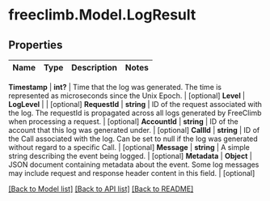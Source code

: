 # freeclimb.Model.LogResult



## Properties

Name | Type | Description | Notes
------------ | ------------- | ------------- | -------------

**Timestamp** | **int?** | Time that the log was generated. The time is represented as microseconds since the Unix Epoch. | [optional] 
**Level** | **LogLevel** |  | [optional] 
**RequestId** | **string** | ID of the request associated with the log. The requestId is propagated across all logs generated by FreeClimb when processing a request. | [optional] 
**AccountId** | **string** | ID of the account that this log was generated under. | [optional] 
**CallId** | **string** | ID of the Call associated with the log. Can be set to null if the log was generated without regard to a specific Call. | [optional] 
**Message** | **string** | A simple string describing the event being logged. | [optional] 
**Metadata** | **Object** | JSON document containing metadata about the event. Some log messages may include request and response header content in this field. | [optional] 


 [[Back to Model list]](../README.md#documentation-for-models) [[Back to API list]](../README.md#documentation-for-api-endpoints) [[Back to README]](../README.md)



